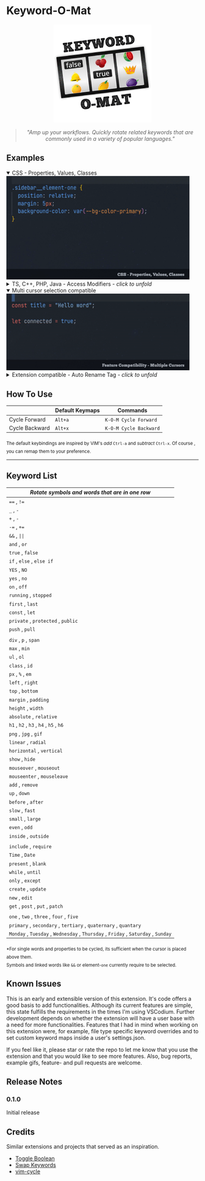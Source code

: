 # Keyword-O-Mat

<div align="center">
  <img src="images/keyword-o-mat__logo.png" />

> _"Amp up your workflows. Quickly rotate related keywords that are commonly used in a variety of popular languages."_

</div>

## Examples

<details open>
  <summary>CSS - Properties, Values, Classes</summary>
<img src="images/kom__css.gif" alt="Example CSS" width="480"/> 
  </details>

<details>
<summary>TS, C++, PHP, Java - Access Modifiers <em>- click to unfold</em></summary>
<img src="images/kom__ts.gif" alt="Example Access Modifiers" width="480"/>  
</details>

<details open>
  <summary>Multi cursor selection compatible</summary>
<img src="images/kom__mc.gif" alt="Example Multi cursor selection" width="480"/>     
  </details>
  <details>
  <summary>Extension compatible - Auto Rename Tag <em>- click to unfold</em></summary>
<img src="images/kom__art.gif" alt="Example Auto Rename Tag Extension" width="480"/> 
</details>
  
## How To Use

|                | **Default Keymaps** | **Commands**           |
| -------------- | ------------------- | ---------------------- |
| Cycle Forward  | `Alt+a`             | `K-O-M Cycle Forward`  |
| Cycle Backward | `Alt+x`             | `K-O-M Cycle Backward` |

<sub>The default keybindings are inspired by VIM's _add_ `Ctrl-a` and _subtract_ `Ctrl-x`. Of course , you can remap them to your preference.</sub>

---

## Keyword List

| _Rotate symbols and words that are in one row_                                  |
| ---------------------------------------------------------------------------------- |
| `==` , `!=`                                                                        |
| `_` , `-`                                                                          |
| `+` , `-`                                                                          |
| `-=` , `+=`                                                                        |
| `&&` , `\|\|`                                                                      |
| `and` , `or`                                                                       |
| `true` , `false`                                                                   |
| `if` , `else` , `else if`                                                          |
| `YES` , `NO`                                                                       |
| `yes` , `no`                                                                       |
| `on` , `off`                                                                       |
| `running` , `stopped`                                                              |
| `first` , `last`                                                                   |
| `const` , `let`                                                                    |
| `private` , `protected` , `public`                                                 |
| `push` , `pull`                                                                    |
|                                                                                    |
| `div` , `p` , `span`                                                               |
| `max` , `min`                                                                      |
| `ul` , `ol`                                                                        |
| `class` , `id`                                                                     |
| `px` , `%` , `em`                                                                  |
| `left` , `right`                                                                   |
| `top` , `bottom`                                                                   |
| `margin` , `padding`                                                               |
| `height` , `width`                                                                 |
| `absolute` , `relative`                                                            |
| `h1` , `h2` , `h3` , `h4` , `h5` , `h6`                                            |
| `png` , `jpg` , `gif`                                                              |
| `linear` , `radial`                                                                |
| `horizontal` , `vertical`                                                          |
| `show` , `hide`                                                                    |
| `mouseover` , `mouseout`                                                           |
| `mouseenter` , `mouseleave`                                                        |
| `add` , `remove`                                                                   |
| `up` , `down`                                                                      |
| `before` , `after`                                                                 |
| `slow` , `fast`                                                                    |
| `small` , `large`                                                                  |
| `even` , `odd`                                                                     |
| `inside` , `outside`                                                               |
|                                                                                    |
| `include` , `require`                                                              |
| `Time` , `Date`                                                                    |
| `present` , `blank`                                                                |
| `while` , `until`                                                                  |
| `only` , `except`                                                                  |
| `create` , `update`                                                                |
| `new` , `edit`                                                                     |
| `get` , `post` , `put` , `patch`                                                   |
|                                                                                    |
| `one` , `two` , `three` , `four` , `five`                                          |
| `primary` , `secondary` , `tertiary` , `quaternary` , `quantary`                   |
| `Monday` , `Tuesday` , `Wednesday` , `Thursday` , `Friday` , `Saturday` , `Sunday` |

<sub>\*For single words and properties to be cycled, its sufficient when the cursor is placed above them.<br>
Symbols and linked words like `&&` or element-`one` currently require to be selected. </sub>

## Known Issues

This is an early and extensible version of this extension. It's code offers a good basis to add functionalities.
Although its current features are simple, this state fulfills the requirements in the times I'm using VSCodium. Further development depends on whether the extension will have a user base with a need for more functionalities.
Features that I had in mind when working on this extension were, for example, file type specific keyword overrides and to set custom keyword maps inside a user's settings.json.

If you feel like it, please star or rate the repo to let me know that you use the extension and that you would like to see more features.
Also, bug reports, example gifs, feature- and pull requests are welcome.

## Release Notes

### 0.1.0

Initial release

## Credits

Similar extensions and projects that served as an inspiration.

-  [Toggle Boolean](https://github.com/silesky/vscode-toggle-bool)
-  [Swap Keywords](https://github.com/L13/vscode-swap/tree/master/src)
-  [vim-cycle](https://github.com/zef/vim-cycle)

